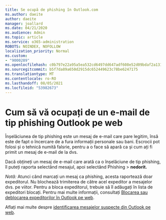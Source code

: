 ```yaml
---
title: Se ocupă de phishing în Outlook.com
ms.author: daeite
author: daeite
manager: joallard
ms.date: 04/21/2020
ms.audience: Admin
ms.topic: article
ms.service: o365-administration
ROBOTS: NOINDEX, NOFOLLOW
localization_priority: Normal
ms.custom:
- "9000289"
ms.openlocfilehash: c0b797e22a95a5ea532cd6497dd647adf608e52d09bdaf2a13124ecdfe15d5bb
ms.sourcegitcommit: b5f7da89a650d2915dc652449623c78be6247175
ms.translationtype: MT
ms.contentlocale: ro-RO
ms.lasthandoff: 08/05/2021
ms.locfileid: "53982673"
---
```

# <a name="how-to-deal-with-a-phishing-email-in-outlook-on-the-web"></a>Cum să vă ocupați de un e-mail de tip phishing Outlook pe web

Înșelăciunea de tip phishing este un mesaj de e-mail care pare legitim, însă este de fapt o încercare de a fura informații personale sau bani. Escrocii pot folosi și o tehnică numită falsrie, pentru a o face să apară ca și cum ați fi primit un mesaj de e-mail de la dvs.

Dacă obțineți un mesaj de e-mail care arată ca o înșelăciune de tip phishing, îl puteți raporta selectând mesajul, apoi selectând Phishing  >  **nedorit.**

*Notă:* Atunci când marcați un mesaj ca phishing, acesta raportează doar expeditorul. Nu blochează trimiterea de către acel expeditor a mesajelor dvs. pe viitor. Pentru a bloca expeditorul, trebuie să îl adăugați în lista de expeditori blocați. Pentru mai multe informații, consultați [Blocarea sau deblocarea expeditorilor în Outlook pe web](https://support.office.com/article/9bf812d4-6995-4d19-901a-76d6e26939b0).

Aflați mai multe despre [identificarea mesajelor suspecte din Outlook pe web](https://support.office.com/article/3d44102b-6ce3-4f7c-a359-b623bec82206).